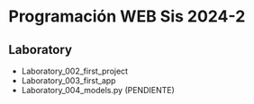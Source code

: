 # Programación WEB Sis 2024-2
## Laboratory
- Laboratory_002_first_project
- Laboratory_003_first_app
- Laboratory_004_models.py (PENDIENTE)
